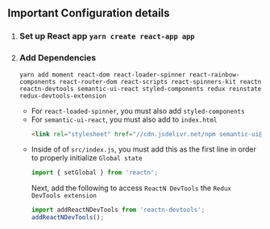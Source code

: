 



## Important Configuration details
1) ### Set up React app `yarn create react-app app`

2) ### Add Dependencies  
    `yarn add moment react-dom react-loader-spinner react-rainbow-components react-router-dom react-scripts react-spinners-kit reactn reactn-devtools semantic-ui-react styled-components redux reinstate redux-devtools-extension`  

    - For `react-loaded-spinner`, you must also add `styled-components`
    - For `semantic-ui-react`, you must also 
        add to `index.html`  
        ~~~ html 
        <link rel="stylesheet" href="//cdn.jsdelivr.net/npm semantic-ui@2.4.2/dist/semantic.min.css" />
        ~~~
    - Inside of of `src/index.js`, you must add this as the first line in order to properly initialize `Global state`
        ~~~ js
        import { setGlobal } from 'reactn';
        ~~~
        Next, add the following to access `ReactN DevTools` the `Redux DevTools extension` 
        ~~~ js
        import addReactNDevTools from 'reactn-devtools';
        addReactNDevTools();
        ~~~